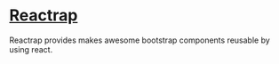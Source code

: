 # [Reactrap](https://github.com/ImpetX/reactrap)

Reactrap provides makes awesome bootstrap components reusable by using react.